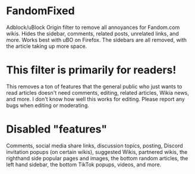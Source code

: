 # FandomFixed
Adblock/uBlock Origin filter to remove all annoyances for Fandom.com wikis. Hides the sidebar, comments, related posts, unrelated links, and more. Works best with uBO on Firefox.
The sidebars are all removed, with the article taking up more space.

# This filter is primarily for readers!
This removes a ton of features that the general public who just wants to read articles doesn't need comments, editing, related articles, Wikia news, and more. I don't know how well this works for editing. Please report any bugs when editing or moderating.

# Disabled "features"
Comments, social media share links, discussion topics, posting, Discord invitation popups (on certain wikis), suggested Wikis, partnered wikis, the righthand side popular pages and images, the bottom random articles, the left hand sidebar, the bottom TikTok popups, videos, and more.
